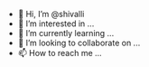 - 👋 Hi, I’m @shivalli
- 👀 I’m interested in ...
- 🌱 I’m currently learning ...
- 💞️ I’m looking to collaborate on ...
- 📫 How to reach me ...

<!---
shivalli/shivalli is a ✨ special ✨ repository because its `README.md` (this file) appears on your GitHub profile.
You can click the Preview link to take a look at your changes.
--->

